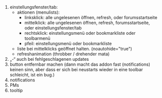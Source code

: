 1.	einstellungsfenster/tab:
	*	aktionen (menulists):
		* linksklick: alle ungelesenen öffnen, refresh, oder forumsstartseite
		* mittelklick: alle ungelesenen öffnen, refresh, forumsstartseite, oder einstellungsfenster/tab
		* rechtsklick: einstellungsmenü oder bookmarkliste oder toolbarmenü
		* pfeil: einstellungsmenü oder bookmarkliste
	*	liste bei mittelklicks geöffnet halten. (noautohide="true")
	*	refreshanimation (throbber / drehender mata)
3.	„-“ auch bei fehlgeschlagenen updates
4.	button entfernbar machen (dann macht das addon fast (notifications) keinen sinn, aber dass er sich bei neustarts wieder in eine toolbar schleicht, ist ein bug.)
5.	notifications
6.	PMs
9.	tooltip